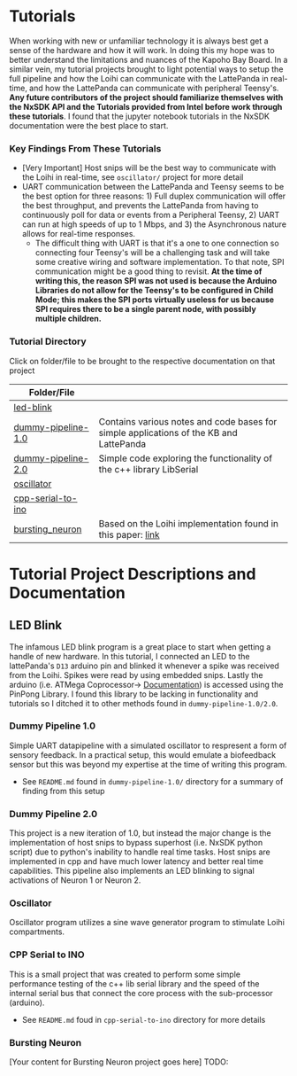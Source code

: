 # Tutorials
When working with new or unfamiliar technology it is always best get a sense of the hardware and how it will work. In doing this my hope was to better understand the limitations and nuances of the Kapoho Bay Board. In a similar vein, my tutorial projects brought to light potential ways to setup the full pipeline and how the Loihi can communicate with the LattePanda in real-time, and how the LattePanda can communicate with peripheral Teensy's. **Any future contributors of the project should familiarize themselves with the NxSDK API and the Tutorials provided from Intel before work through these tutorials**. I found that the jupyter notebook tutorials in the NxSDK documentation were the best place to start. 

### Key Findings From These Tutorials
- [Very Important] Host snips will be the best way to communicate with the Loihi in real-time, see `oscillator/` project for more detail
- UART communication between the LattePanda and Teensy seems to be the best option for three reasons: 1) Full duplex communication will offer the best throughput, and prevents the LattePanda from having to continuously poll for data or events from a Peripheral Teensy, 2) UART can run at high speeds of up to 1 Mbps, and 3) the Asynchronous nature allows for real-time responses. 
    - The difficult thing with UART is that it's a one to one connection so connecting four Teensy's will be a challenging task and will take some creative wiring and software implementation. To that note, SPI communication might be a good thing to revisit. **At the time of writing this, the reason SPI was not used is because the Arduino Libraries do not allow for the Teensy's to be configured in Child Mode; this makes the SPI ports virtually useless for us because SPI requires there to be a single parent node, with possibly multiple children.**


### Tutorial Directory
Click on folder/file to be brought to the respective documentation on that project

| Folder/File | |
|-------------|-------------------|
| [led-blink](#led-blink) |  |
| [dummy-pipeline-1.0](#dummy-1) | Contains various notes and code bases for simple applications of the KB and LattePanda |
| [dummy-pipeline-2.0](#dummy-2) | Simple code exploring the functionality of the c++ library LibSerial |
| [oscillator](#oscillator) | |
| [cpp-serial-to-ino](#cpp-serial) | |
| [bursting_neuron](#bursting-neuron) | Based on the Loihi implementation found in this paper: [link](https://dl.acm.org/doi/10.1145/3407197.3407205) |

# Tutorial Project Descriptions and Documentation

## LED Blink<a name="led-blink"></a>
The infamous LED blink program is a great place to start when getting a handle of new hardware. In this tutorial, I connected an LED to the lattePanda's `D13` arduino pin and blinked it whenever a spike was received from the Loihi. Spikes were read by using embedded snips. Lastly the arduino (i.e. ATMega Coprocessor-> [Documentation](http://docs.lattepanda.com/content/3rd_delta_edition/specification/)) is accessed using the PinPong Library. I found this library to be lacking in functionality and tutorials so I ditched it to other methods found in `dummy-pipeline-1.0/2.0`. 

### Dummy Pipeline 1.0<a name="dummy-1"></a>
Simple UART datapipeline with a simulated oscillator to respresent a form of sensory feedback. In a practical setup, this would emulate a biofeedback sensor but this was beyond my expertise at the time of writing this program. 
- See `README.md` found in `dummy-pipeline-1.0/` directory for a summary of finding from this setup

### Dummy Pipeline 2.0<a name="dummy-2"></a>
This project is a new iteration of 1.0, but instead the major change is the implementation of host snips to bypass superhost (i.e. NxSDK python script) due to python's inability to handle real time tasks. Host snips are implemented in cpp and have much lower latency and better real time capabilities. This pipeline also implements an LED blinking to signal activations of Neuron 1 or Neuron 2. 

### Oscillator<a name="oscillator"></a>
Oscillator program utilizes a sine wave generator program to stimulate Loihi compartments.

### CPP Serial to INO<a name="cpp-serial"></a>
This is a small project that was created to perform some simple performance testing of the c++ lib serial library and the speed of the internal serial bus that connect the core process with the sub-processor (arduino).
- See `README.md` foud in `cpp-serial-to-ino` directory for more details

### Bursting Neuron<a name="bursting-neuron"></a>
[Your content for Bursting Neuron project goes here] TODO: 